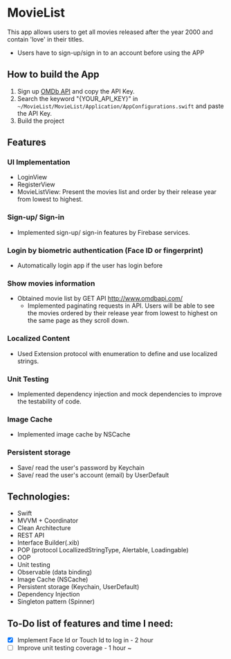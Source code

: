 # MovieList
This app allows users to get all movies released after the year 2000 and contain 'love' in their titles.
* Users have to sign-up/sign in to an account before using the APP

## How to build the App
1. Sign up [OMDb API](http://www.omdbapi.com/apikey.aspx) and copy the API Key.
2. Search the keyword "{YOUR_API_KEY}" in `~/MovieList/MovieList/Application/AppConfigurations.swift` and paste the API Key.
3. Build the project

## Features
### UI Implementation
- LoginView
- RegisterView
- MovieListView: Present the movies list and order by their release year from lowest to highest.
### Sign-up/ Sign-in
- Implemented sign-up/ sign-in features by Firebase services.
### Login by biometric authentication (Face ID or fingerprint)
- Automatically login app if the user has login before
### Show movies information
- Obtained movie list by GET API http://www.omdbapi.com/
  - Implemented paginating requests in API. Users will be able to see the movies ordered by their release year from lowest to highest on the same page as they scroll down.
### Localized Content
- Used Extension protocol with enumeration to define and use localized strings.
### Unit Testing
- Implemented dependency injection and mock dependencies to improve the testability of code.
### Image Cache
- Implemented image cache by NSCache
### Persistent storage
- Save/ read the user's password by Keychain
- Save/ read the user's account (email) by UserDefault

## Technologies:
- Swift
- MVVM + Coordinator
- Clean Architecture
- REST API
- Interface Builder(.xib)
- POP (protocol LocallizedStringType, Alertable, Loadingable)
- OOP
- Unit testing
- Observable (data binding)
- Image Cache (NSCache)
- Persistent storage (Keychain, UserDefault)
- Dependency Injection
- Singleton pattern (Spinner)

## To-Do list of features and time I need:
- [x] Implement Face Id or Touch Id to log in - 2 hour
- [ ] Improve unit testing coverage - 1 hour ~
